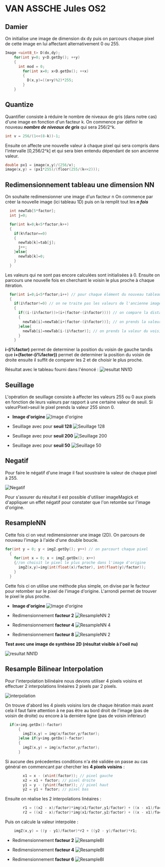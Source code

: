 # VAN ASSCHE Jules OS2

## Damier

On initialise une image de dimension dx dy puis on parcours chaque pixel de cette image
en lui affectant alternativement 0 ou 255.
```C++
Image <uint8_t> D(dx,dy);
    for(int y=0; y<D.getDy(); ++y)
    {
      int mod = 0;
        for(int x=0; x<D.getDx(); ++x)
        {
          D(x,y)=((x+y)%2)*255;
        }
    }
```

## Quantize

Quantifier consiste à réduire le nombre de niveaux de gris (dans notre cas) d'une image
en fonction d'un facteur k.
On commence par définir le nouveau ***nombre de niveaux de gris*** qui sera 256/2^k.
```C++
int v = 256/(1<<(8-k))-1;
```
Ensuite on affecte une nouvelle valeur à chaque pixel qui sera compris dans l'intervalle [0,256/2^k] 
et qui sera bien entendu dépendant de son ancienne valeur.

```C++
double px1 = image(x,y)/(256/v);
image(x,y) = (px1*255)/(floor(255/(k<<2)));
```


## Redimensionnement tableau une dimension NN

On souhaite redimensionner une image d'un facteur n
On commence par créer la nouvelle image (ici tableau 1D) puis on la remplit tout les ***n fois***

```C++
  int newTab[5*factor];
  int j=0;

  for(int k=0;k<5*factor;k++) 
  {
    if(k%factor==0)
    {
      newTab[k]=tab[j];
      j++;
    }else{
      newTab[k]=0;
    }
  }
```
Les valeurs qui ne sont pas encore calculées sont initialisées à 0.
Ensuite on parcours une nouvelle fois en cherchant le voisin le plus proche à chaque itération.
```C++
  for(int i=0;i<5*factor;i++) // pour chaque élément du nouveau tableau
  {
    if(i%factor!=0) // on ne traite pas les valeurs de l'ancienne image
    {
      if((i-(i%factor))>(i+(factor-(i%factor)))) // on compare la distance du voisin de droite et du voisin de gauche
      {
        newTab[i]=newTab[i+(factor-(i%factor))]; // on prends la valeur du voisin de droite
      }else{
        newTab[i]=newTab[i-(i%factor)]; // on prends la valeur du voisin de gauche
      }
    }
```

**i-(i%factor)** permet de determiner la position du voisin de gauche
tandis que **i+(factor-(i%factor))** permet de determiner la position du voisin de droite
ensuite il suffit de comparer les 2 et de choisir le plus proche.

Résultat avec le tableau fourni dans l'énoncé : 
![resultat NN1D](https://git.unistra.fr/j.vanassche/P4y/tree/master/tests/oneDimensionNN.png)

## Seuillage

L'opération de seuillage consiste à affecter les valeurs 255 ou 0 aux pixels 
en fonction de leurs valeurs par rapport à une certaine valeur de seuil.
Si valeurPixel>seuil le pixel prends la valeur 255 sinon 0.

* **Image d'origine**
![Image d'origine](./src/lena.pgm)

* Seuillage avec pour **seuil 128**
![Seuillage 128](https://git.unistra.fr/j.vanassche/P4y/tree/master/TP1/src/resultats/seuillage128.pgm)

* Seuillage avec pour **seuil 200**
![Seuillage 200](./src/resultats/seuillage200.pgm)

* Seuillage avec pour **seuil 50**
![Seuillage 50](./src/resultats/seuillage50.pgm)


## Negatif

Pour faire le négatif d'une image il faut soustraire la valeur de chaque pixel à 255.

![Negatif](./src/resultats/negatif.pgm)

Pour s'assurer du résultat il est possible d'utiliser imageMagick et
d'appliquer un effet négatif pour constater que l'on retombe sur l'image d'origine.

## ResampleNN

Cette fois ci on veut redimensionner une image (2D).  On parcours de nouveau
l'image à l'aide d'une double boucle.

```C++
for(int y = 0; y < imgZ.getDy(); y++) // on parcourt chaque pixel
  {
    for(int x = 0; x < imgZ.getDx(); x++)
    {//on choisit le pixel le plus proche dans l'image d'origine
      imgZ(x,y)=img(int(float(x)/factor), int(float(y)/factor));
    }
  }
```
Cette fois ci on utilise une méthode plus simple, on divise par le facteur pour retomber 
sur le pixel de l'image d'origine. L'arrondi permet de trouver le pixel le plus proche.
* **Image d'origine**
![Image d'origine](./src/lena.pgm)
 
* Redimensionnement **facteur 2**
![ResampleNN 2](./src/resultats/resampleNN2.PGM)

* Redimensionnement **facteur 4**
![ResampleNN 4](./src/resultats/resampleNN4.PGM)

* Redimensionnement **facteur 8**
![ResampleNN 2](./src/resultats/resampleNN8.PGM)

**Test avec une image de synthèse 2D (résultat visible à l'oeil nu)**

![resultat NN1D](https://git.unistra.fr/j.vanassche/P4y/tree/master/tests/resampleNN.png)

## Resample Bilinear Interpolation

Pour l'interpolation bilinéaire nous devons utiliser 4 pixels voisins
et effectuer 2 interpolations linéaires 2 pixels par 2 pixels.

![interpolation](https://i.stack.imgur.com/a9ssZ.png)

On trouve d'abord les 4 pixels voisins lors de chaque itération mais avant cela il faut faire attention
à ne pas être au bord droit de l'image (pas de voisin de droite) ou encore à la dernière ligne
(pas de voisin inférieur)
```C++
  if(x<img.getDx()-factor)
      {
        imgZ(x,y) = img(x/factor,y/factor);
      }else if(y<img.getDx()-factor)
      {
        imgZ(x,y) = img(x/factor,y/factor);
      }
```
Si aucune des précedentes conditions n'a été validée on passe au cas général
en commencant par chercher les **4 pixels voisins** :

```C++
        x1 = x - (x%int(factor)); // pixel gauche
        x2 = x1 + factor; // pixel droite
        y1 = y - (y%int(factor)); // pixel haut
        y2 = y1 + factor; // pixel bas
```
Ensuite on réalise les 2 interpolations linéaires : 
```C++
        r1 = ((x2 - x)/factor)*img(x1/factor,y1/factor) + ((x - x1)/factor)*img(x2/factor,y1/factor);
        r2 = ((x2 - x)/factor)*img(x1/factor,y2/factor) + ((x - x1)/factor)*img(x2/factor,y2/factor);
```

Puis on calcule la valeur interpolée :
```C++
    imgZ(x,y) = ((y - y1)/factor)*r2 + ((y2 - y)/factor)*r1;
```

* Redimensionnement **facteur 2**
![ResampleBI](https://git.unistra.fr/j.vanassche/P4y/tree/master/TP1/src/resultats/resampleBI2.PGM)

* Redimensionnement **facteur 4**
![ResampleBI](https://git.unistra.fr/j.vanassche/P4y/tree/master/TP1/src/resultats/resampleBI4.PGM)

* Redimensionnement **facteur 6**
![ResampleBI](https://git.unistra.fr/j.vanassche/P4y/tree/master/TP1/src/resultats/resampleBI6.PGM)



